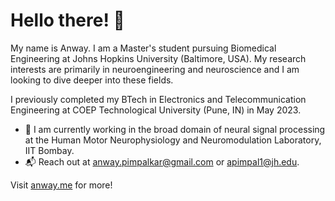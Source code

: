 # Hello there! 🦾

My name is Anway. I am a Master's student pursuing Biomedical Engineering at Johns Hopkins University (Baltimore, USA). My research interests are primarily in neuroengineering and neuroscience and I am looking to dive deeper into these fields.

I previously completed my BTech in Electronics and Telecommunication Engineering at COEP Technological University (Pune, IN) in May 2023.

- 🧠 I am currently working in the broad domain of neural signal processing at the Human Motor Neurophysiology and Neuromodulation Laboratory, IIT Bombay.
- 📬 Reach out at anway.pimpalkar@gmail.com or apimpal1@jh.edu.

Visit [anway.me](https://anway.me) for more!

